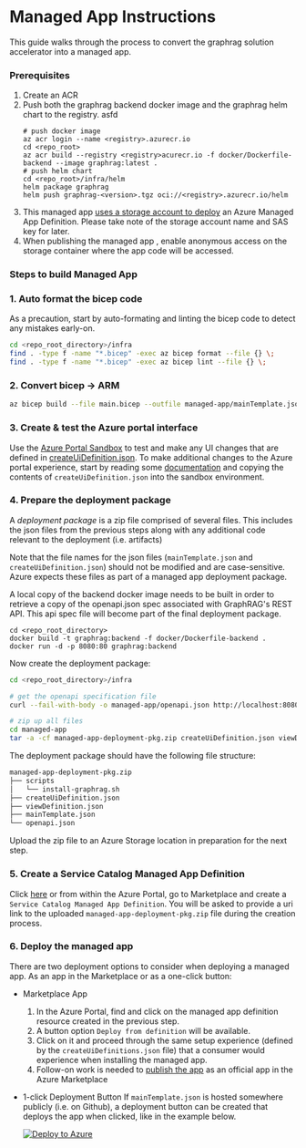# Managed App Instructions

This guide walks through the process to convert the graphrag solution accelerator into a managed app.

### Prerequisites
1. Create an ACR
1. Push both the graphrag backend docker image and the graphrag helm chart to the registry.
asfd
    ```shell
    # push docker image
    az acr login --name <registry>.azurecr.io
    cd <repo_root>
    az acr build --registry <registry>acurecr.io -f docker/Dockerfile-backend --image graphrag:latest .
    # push helm chart
    cd <repo_root>/infra/helm
    helm package graphrag
    helm push graphrag-<version>.tgz oci://<registry>.azurecr.io/helm
    ```
1. This managed app [uses a storage account to deploy](https://learn.microsoft.com/en-us/azure/azure-resource-manager/managed-applications/publish-service-catalog-bring-your-own-storage?tabs=azure-powershell) an Azure Managed App Definition. Please take note of the storage account name and SAS key for later.
1. When publishing the managed app , enable anonymous access on the storage container where the app code will be accessed.

### Steps to build Managed App

### 1. Auto format the bicep code

As a precaution, start by auto-formating and linting the bicep code to detect any mistakes early-on.

```bash
cd <repo_root_directory>/infra
find . -type f -name "*.bicep" -exec az bicep format --file {} \;
find . -type f -name "*.bicep" -exec az bicep lint --file {} \;
```

### 2. Convert bicep -> ARM
```bash
az bicep build --file main.bicep --outfile managed-app/mainTemplate.json
```

### 3. Create & test the Azure portal interface

Use the [Azure Portal Sandbox](https://portal.azure.com/#blade/Microsoft_Azure_CreateUIDef/SandboxBlade) to test and make any UI changes that are defined in [createUiDefinition.json](createUiDefinition.json). To make additional changes to the Azure portal experience, start by reading some [documentation](https://learn.microsoft.com/en-us/azure/azure-resource-manager/managed-applications/create-uidefinition-overview) and copying the contents of `createUiDefinition.json` into the sandbox environment.

### 4. Prepare the deployment package

A *deployment package* is a zip file comprised of several files. This includes the json files from the previous steps along with any additional code relevant to the deployment (i.e. artifacts)

Note that the file names for the json files (`mainTemplate.json` and `createUiDefinition.json`) should not be modified and are case-sensitive. Azure expects these files as part of a managed app deployment package.

A local copy of the backend docker image needs to be built in order to retrieve a copy of the openapi.json spec associated with GraphRAG's REST API. This api spec file will become part of the final deployment package.
```shell
cd <repo_root_directory>
docker build -t graphrag:backend -f docker/Dockerfile-backend .
docker run -d -p 8080:80 graphrag:backend
```

Now create the deployment package:
```bash
cd <repo_root_directory>/infra

# get the openapi specification file
curl --fail-with-body -o managed-app/openapi.json http://localhost:8080/manpage/openapi.json

# zip up all files
cd managed-app
tar -a -cf managed-app-deployment-pkg.zip createUiDefinition.json viewDefinition.json mainTemplate.json openapi.json artifacts
```

The deployment package should have the following file structure:
```bash
managed-app-deployment-pkg.zip
├── scripts
│   └── install-graphrag.sh
├── createUiDefinition.json
├── viewDefinition.json
├── mainTemplate.json
└── openapi.json
```

Upload the zip file to an Azure Storage location in preparation for the next step.

### 5. Create a Service Catalog Managed App Definition

Click [here](https://ms.portal.azure.com/#view/Microsoft_Azure_Marketplace/GalleryItemDetailsBladeNopdl/id/Microsoft.ApplianceDefinition/selectionMode~/false/resourceGroupId//resourceGroupLocation//dontDiscardJourney~/false/selectedMenuId/home/launchingContext~/%7B%22galleryItemId%22%3A%22Microsoft.ApplianceDefinition%22%2C%22source%22%3A%5B%22GalleryFeaturedMenuItemPart%22%2C%22VirtualizedTileDetails%22%5D%2C%22menuItemId%22%3A%22home%22%2C%22subMenuItemId%22%3A%22Search%20results%22%2C%22telemetryId%22%3A%2220409084-39a1-4800-bbce-d0b26a6f46a4%22%7D/searchTelemetryId/d7d20e05-ca16-47f7-bed5-9c7b8d2fa641) or from within the Azure Portal, go to Marketplace and create a `Service Catalog Managed App Definition`. You will be asked to provide a uri link to the uploaded `managed-app-deployment-pkg.zip` file during the creation process.

### 6. Deploy the managed app

There are two deployment options to consider when deploying a managed app. As an app in the Marketplace or as a one-click button:

* Marketplace App

    1. In the Azure Portal, find and click on the managed app definition resource created in the previous step.
    2. A button option `Deploy from definition` will be available.
    3. Click on it and proceed through the same setup experience (defined by the `createUiDefinitions.json` file) that a consumer would experience when installing the managed app.
    4. Follow-on work is needed to [publish the app](https://learn.microsoft.com/en-us/partner-center/marketplace-offers/plan-azure-application-offer) as an official app in the Azure Marketplace

* 1-click Deployment Button
If `mainTemplate.json` is hosted somewhere publicly (i.e. on Github), a deployment button can be created that deploys the app when clicked, like in the example below.

    [![Deploy to Azure](https://aka.ms/deploytoazurebutton)](https://portal.azure.com/#create/Microsoft.Template/uri/https%3A%2F%2Fraw.githubusercontent.com%2FAzure-Samples%2Fgraphrag-accelerator%2Frefs%2Fheads%2Fharjit-managed-app%2Finfra%2FmainTemplate.json)
